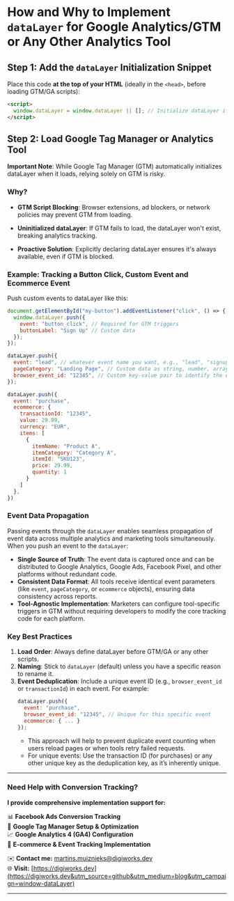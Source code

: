 # How and Why to Implement `dataLayer` for Google Analytics/GTM or Any Other Analytics Tool

## Step 1: Add the `dataLayer` Initialization Snippet  
Place this code **at the top of your HTML** (ideally in the `<head>`, before loading GTM/GA scripts):  

```html
<script>
  window.dataLayer = window.dataLayer || []; // Initialize dataLayer if it doesn't exist
</script>
```

## Step 2: Load Google Tag Manager or Analytics Tool

**Important Note**: While Google Tag Manager (GTM) automatically initializes dataLayer when it loads, relying solely on GTM is risky.

### Why?

- **GTM Script Blocking**: Browser extensions, ad blockers, or network policies may prevent GTM from loading.

- **Uninitialized dataLayer**: If GTM fails to load, the dataLayer won't exist, breaking analytics tracking.

- **Proactive Solution**: Explicitly declaring dataLayer ensures it's always available, even if GTM is blocked.


### Example: Tracking a Button Click, Custom Event and Ecommerce Event
Push custom events to dataLayer like this:

```javascript
document.getElementById("my-button").addEventListener("click", () => {
  window.dataLayer.push({
    event: "button_click", // Required for GTM triggers
    buttonLabel: "Sign Up" // Custom data
  });
});

dataLayer.push({
  event: "lead", // whatever event name you want, e.g., "lead", "signup", etc.
  pageCategory: "Landing Page", // Custom data as string, number, array or object
  browser_event_id: "12345", // Custom key-value pair to identify the event for deduplication purposes.
});

dataLayer.push({
  event: "purchase",
  ecommerce: {
    transactionId: "12345",
    value: 29.99,
    currency: "EUR",
    items: [
      {
        itemName: "Product A",
        itemCategory: "Category A",
        itemId: "SKU123",
        price: 29.99,
        quantity: 1
      }
    ]
  },
})
```

### Event Data Propagation
Passing events through the `dataLayer` enables seamless propagation of event data across multiple analytics and marketing tools simultaneously. When you push an event to the `dataLayer`:

- **Single Source of Truth**: The event data is captured once and can be distributed to Google Analytics, Google Ads, Facebook Pixel, and other platforms without redundant code.
- **Consistent Data Format**: All tools receive identical event parameters (like `event`, `pageCategory`, or `ecommerce` objects), ensuring data consistency across reports.
- **Tool-Agnostic Implementation**: Marketers can configure tool-specific triggers in GTM without requiring developers to modify the core tracking code for each platform.

### Key Best Practices
1. **Load Order**: Always define dataLayer before GTM/GA or any other scripts.
2. **Naming**: Stick to `dataLayer` (default) unless you have a specific reason to rename it.
3. **Event Deduplication**: Include a unique event ID (e.g., `browser_event_id` or `transactionId`) in each event. For example:
   ```javascript
   dataLayer.push({
     event: "purchase",
     browser_event_id: "12345", // Unique for this specific event
     ecommerce: { ... }
   });
   ```
   - This approach will help to prevent duplicate event counting when users reload pages or when tools retry failed requests.
   - For unique events: Use the transaction ID (for purchases) or any other unique key as the deduplication key, as it’s inherently unique.

---

### Need Help with Conversion Tracking?

**I provide comprehensive implementation support for:**

📊 **Facebook Ads Conversion Tracking**  
🔧 **Google Tag Manager Setup & Optimization**  
📈 **Google Analytics 4 (GA4) Configuration**  
🛒 **E-commerce & Event Tracking Implementation**  

✉️ **Contact me:** [martins.muiznieks@digiworks.dev](mailto:martins.muiznieks@digiworks.dev)  
🌐 **Visit:** [https://digiworks.dev](https://digiworks.dev&utm_source=github&utm_medium=blog&utm_campaign=window-dataLayer)  

---


